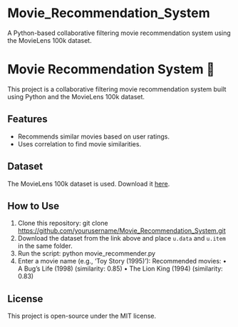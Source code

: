 # Movie_Recommendation_System
A Python-based collaborative filtering movie recommendation system using the MovieLens 100k dataset.
# Movie Recommendation System 🎥

This project is a collaborative filtering movie recommendation system built using Python and the MovieLens 100k dataset.

## Features
- Recommends similar movies based on user ratings.
- Uses correlation to find movie similarities.

## Dataset
The MovieLens 100k dataset is used. Download it [here](https://grouplens.org/datasets/movielens/100k/).

## How to Use
1. Clone this repository:
git clone https://github.com/yourusername/Movie_Recommendation_System.git
2. Download the dataset from the link above and place `u.data` and `u.item` in the same folder.
3. Run the script: python movie_recommender.py
4. Enter a movie name (e.g., ‘Toy Story (1995)’):
Recommended movies:
	•	A Bug’s Life (1998) (similarity: 0.85)
	•	The Lion King (1994) (similarity: 0.83)
## License
This project is open-source under the MIT license.
